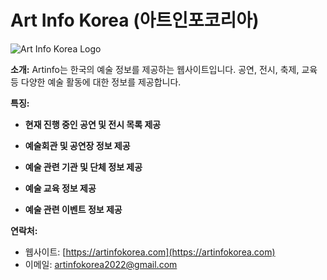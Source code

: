 # Art Info Korea (아트인포코리아)

![Art Info Korea Logo](https://ycuajmirzlqpgzuonzca.supabase.co/storage/v1/object/public/artinfo/advertisements/artinfo2.png)

**소개:**
Artinfo는 한국의 예술 정보를 제공하는 웹사이트입니다. 공연, 전시, 축제, 교육 등 다양한 예술 활동에 대한 정보를 제공합니다.

**특징:**

- **현재 진행 중인 공연 및 전시 목록 제공**

- **예술회관 및 공연장 정보 제공**

<!-- - **아티스트와 크리에이터 지원**: 아트인포코리아는 한국의 예술가와 크리에이터들을 지원하고, 작품 홍보와 아티스트 프로필을 제공합니다. -->

- **예술 관련 기관 및 단체 정보 제공**

- **예술 교육 정보 제공**

- **예술 관련 이벤트 정보 제공**

**연락처:**

- 웹사이트: [https://artinfokorea.com](https://artinfokorea.com)
- 이메일: artinfokorea2022@gmail.com
